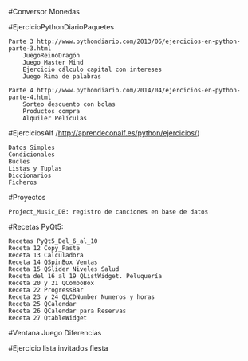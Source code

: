 #Conversor Monedas

#EjercicioPythonDiarioPaquetes

    Parte 3 http://www.pythondiario.com/2013/06/ejercicios-en-python-parte-3.html
        JuegoReinoDragón
        Juego Master Mind
        Ejercicio cálculo capital con intereses
        Juego Rima de palabras
    
    Parte 4 http://www.pythondiario.com/2014/04/ejercicios-en-python-parte-4.html
        Sorteo descuento con bolas
        Productos compra
        Alquiler Películas

#EjerciciosAlf /http://aprendeconalf.es/python/ejercicios/) 

    Datos Simples
    Condicionales
    Bucles
    Listas y Tuplas
    Diccionarios
    Ficheros	
    
 #Proyectos
 
    Project_Music_DB: registro de canciones en base de datos

#Recetas PyQt5:

    Recetas PyQt5_Del_6_al_10
    Receta 12 Copy_Paste
    Receta 13 Calculadora
    Receta 14 QSpinBox Ventas
    Receta 15 QSlider Niveles Salud
    Receta del 16 al 19 QListWidget. Peluquería
    Receta 20 y 21 QComboBox
    Receta 22 ProgressBar
    Receta 23 y 24 QLCDNumber Numeros y horas
    Receta 25 QCalendar
    Receta 26 QCalendar para Reservas
    Receta 27 QtableWidget
    
#Ventana Juego Diferencias

#Ejercicio lista invitados fiesta
